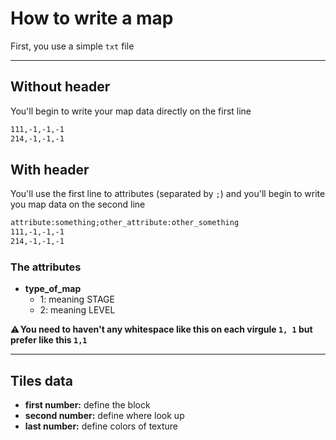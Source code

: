 # How to write a map
First, you use a simple `txt` file
-- --
## Without header
You'll begin to write your map data directly on the first line
```txt
111,-1,-1,-1
214,-1,-1,-1
```
## With header
You'll use the first line to attributes (separated by `;`) and you'll begin to write you map data on the second line
```txt
attribute:something;other_attribute:other_something
111,-1,-1,-1
214,-1,-1,-1
```
### The attributes
- **type_of_map**
  - 1: meaning STAGE
  - 2: meaning LEVEL

⚠️ ️**You need to haven't any whitespace like this on each virgule `1, 1` but prefer like this `1,1`**
-- --
## Tiles data
- **first number:**
define the block
- **second number:**
define where look up
- **last number:**
define colors of texture
